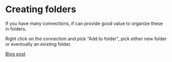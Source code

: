 # Creating folders

If you have many connections, if can provide good value to organize these in folders.

Right click on the connection and pick "Add to folder", pick either new folder or eventually an existing folder.

[Blog post](https://tricksfororacle.blogspot.dk/2014/02/creating-folders-in-oracle-sql-developer.html)
